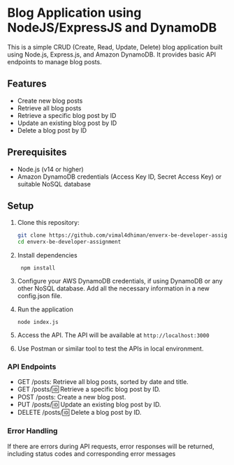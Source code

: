 # Blog Application using NodeJS/ExpressJS and DynamoDB

This is a simple CRUD (Create, Read, Update, Delete) blog application built using Node.js, Express.js, and Amazon DynamoDB. It provides basic API endpoints to manage blog posts.

## Features

- Create new blog posts
- Retrieve all blog posts
- Retrieve a specific blog post by ID
- Update an existing blog post by ID
- Delete a blog post by ID

## Prerequisites

- Node.js (v14 or higher)
- Amazon DynamoDB credentials (Access Key ID, Secret Access Key) or suitable NoSQL database

## Setup

1. Clone this repository:

   ```sh
   git clone https://github.com/vimal4dhiman/enverx-be-developer-assignment.git
   cd enverx-be-developer-assignment
   ```

2. Install dependencies
   ```
    npm install
   ```
3. Configure your AWS DynamoDB credentials, if using DynamoDB or any other NoSQL database. Add all the necessary information in a new config.json file.
4. Run the application

   ```
   node index.js
   ```

5. Access the API. The API will be available at `http://localhost:3000`
6. Use Postman or similar tool to test the APIs in local environment.

### API Endpoints

- GET /posts: Retrieve all blog posts, sorted by date and title.
- GET /posts/:id: Retrieve a specific blog post by ID.
- POST /posts: Create a new blog post.
- PUT /posts/:id: Update an existing blog post by ID.
- DELETE /posts/:id: Delete a blog post by ID.

### Error Handling

If there are errors during API requests, error responses will be returned, including status codes and corresponding error messages

